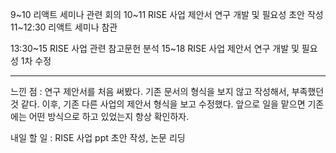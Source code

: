 
9~10 리액트 세미나 관련 회의
10~11 RISE 사업 제안서 연구 개발 및 필요성 초안 작성
11~12:30 리액트 세미나 참관

13:30~15 RISE 사업 관련 참고문헌 분석
15~18 RISE 사업 제안서 연구 개발 및 필요성 1차 수정

---

느낀 점 : 연구 제안서를 처음 써봤다. 기존 문서의 형식을 보지 않고 작성해서, 부족했던 것 같다.
이후, 기존 다른 사업의 제안서 형식을 보고 수정했다.
앞으로 일을 맡으면 기존에는 어떤 방식으로 하고 있었는지 항상 확인하자.

내일 할 일 : RISE 사업 ppt 초안 작성, 논문 리딩
